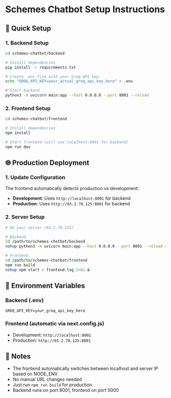 # Schemes Chatbot Setup Instructions

## 🚀 Quick Setup

### 1. Backend Setup
```bash
cd schemes-chatbot/backend

# Install dependencies
pip install -r requirements.txt

# Create .env file with your Groq API key
echo "GROQ_API_KEY=your_actual_groq_api_key_here" > .env

# Start backend
python3 -m uvicorn main:app --host 0.0.0.0 --port 8001 --reload
```

### 2. Frontend Setup
```bash
cd schemes-chatbot/frontend

# Install dependencies
npm install

# Start frontend (will use localhost:8001 for backend)
npm run dev
```

## 🌐 Production Deployment

### 1. Update Configuration
The frontend automatically detects production vs development:
- **Development**: Uses `http://localhost:8001` for backend
- **Production**: Uses `http://65.2.78.125:8001` for backend

### 2. Server Setup
```bash
# On your server (65.2.78.125)

# Backend
cd /path/to/schemes-chatbot/backend
nohup python3 -m uvicorn main:app --host 0.0.0.0 --port 8001 --reload > backend.log 2>&1 &

# Frontend
cd /path/to/schemes-chatbot/frontend
npm run build
nohup npm start > frontend.log 2>&1 &
```

## 🔧 Environment Variables

### Backend (.env)
```
GROQ_API_KEY=your_groq_api_key_here
```

### Frontend (automatic via next.config.js)
- Development: `http://localhost:8001`
- Production: `http://65.2.78.125:8001`

## 📝 Notes
- The frontend automatically switches between localhost and server IP based on NODE_ENV
- No manual URL changes needed
- Just run `npm run build` for production
- Backend runs on port 8001, frontend on port 5000
